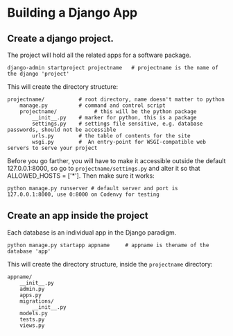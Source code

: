 # Building a Django App

## Create a django project.
The project will hold all the related apps for a software package. 

    django-admin startproject projectname   # projectname is the name of the django 'project'

This will create the directory structure:

    projectname/           # root directory, name doesn't matter to python
        manage.py          # command and control script
        projectname/            # this will be the python package 
            __init__.py    # marker for python, this is a package
            settings.py    # settings file sensitive, e.g. database passwords, should not be accessible
            urls.py        # the table of contents for the site
            wsgi.py        #  An entry-point for WSGI-compatible web servers to serve your project

Before you go farther, you will have to make it accessible outside the default 127.0.0.1:8000, so go to `projectname/settings.py` and alter it so that ALLOWED_HOSTS = ['*'].  Then make sure it works:

    python manage.py runserver # default server and port is 127.0.0.1:8000, use 0:8000 on Codenvy for testing

## Create an app inside the project
Each database is an individual app in the Django paradigm. 

    python manage.py startapp appname     # appname is thename of the database 'app'

This will create the directory structure, inside the `projectname` directory:

    appname/
        __init__.py
        admin.py
        apps.py
        migrations/
            __init__.py
        models.py
        tests.py
        views.py


